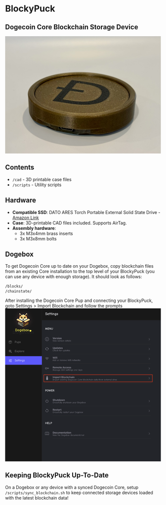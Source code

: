 # BlockyPuck
## Dogecoin Core Blockchain Storage Device


![Import Blockchain Screenshot](/images/BlockyPuck.jpg)

## Contents
- `/cad` - 3D printable case files
- `/scripts` - Utility scripts

## Hardware
- **Compatible SSD**: DATO ARES Torch Portable External Solid State Drive - [Amazon Link](https://www.amazon.com.au/dp/B0CJRBH9LR?ref_=ppx_hzsearch_conn_dt_b_fed_asin_title_1&th=1)
- **Case**: 3D-printable CAD files included. Supports AirTag.
- **Assembly hardware**:
  -  3x M3x4mm brass inserts
    - 3x M3x8mm bolts

## Dogebox
To get Dogecoin Core up to date on your Dogebox, copy blockchain files from an existing Core installation to the top level of your BlockyPuck (you can use any device with enough storage).
It should look as follows:
```
/blocks/
/chainstate/
```
After installing the Dogecoin Core Pup and connecting your BlockyPuck, goto Settings > Import Blockchain and follow the prompts
![Import Blockchain Screenshot](/images/import-blockchain.png)

## Keeping BlockyPuck Up-To-Date
On a Dogebox or any device with a synced Dogecoin Core, setup `/scripts/sync_blockchain.sh` to keep connected storage devices loaded with the latest blockchain data!
